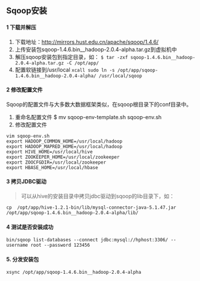 ## Sqoop安装

#### 1 下载并解压
1) 下载地址：http://mirrors.hust.edu.cn/apache/sqoop/1.4.6/
2) 上传安装包sqoop-1.4.6.bin__hadoop-2.0.4-alpha.tar.gz到虚拟机中
3) 解压sqoop安装包到指定目录，如：
```$ tar -zxf sqoop-1.4.6.bin__hadoop-2.0.4-alpha.tar.gz -C /opt/app/```
4) 配置软链接到/usr/local
```xcall sudo ln -s /opt/app/sqoop-1.4.6.bin__hadoop-2.0.4-alpha/ /usr/local/sqoop```
#### 2 修改配置文件
Sqoop的配置文件与大多数大数据框架类似，在sqoop根目录下的conf目录中。
1) 重命名配置文件
$ mv sqoop-env-template.sh sqoop-env.sh
2) 修改配置文件
```
vim sqoop-env.sh
export HADOOP_COMMON_HOME=/usr/local/hadoop
export HADOOP_MAPRED_HOME=/usr/local/hadoop
export HIVE_HOME=/usr/local/hive
export ZOOKEEPER_HOME=/usr/local/zookeeper
export ZOOCFGDIR=/usr/local/zookeeper
export HBASE_HOME=/usr/local/hbase
```
#### 3 拷贝JDBC驱动
> 可以从hive的安装目录中拷贝jdbc驱动到sqoop的lib目录下，如：
```
cp  /opt/app/hive-1.2.1-bin/lib/mysql-connector-java-5.1.47.jar /opt/app/sqoop-1.4.6.bin__hadoop-2.0.4-alpha/lib/
```

#### 4 测试是否安装成功
```
bin/sqoop list-databases --connect jdbc:mysql://hphost:3306/ --username root --password 123456 
```

#### 5. 分发安装包
```
xsync /opt/app/sqoop-1.4.6.bin__hadoop-2.0.4-alpha
```